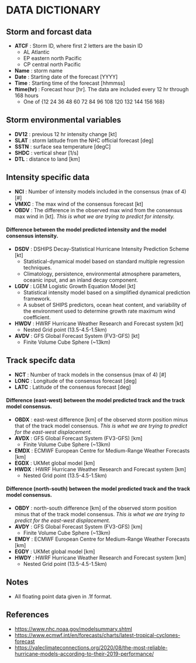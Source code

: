 # DATA DICTIONARY

## Storm and forcast data
* __ATCF__ : Storm ID, where first 2 letters are the basin ID 
    * AL Atlantic 
    * EP eastern north Pacific
    * CP central north Pacific
* __Name__ : storm name
* __Date__ : Starting date of the forecast [YYYY]
* __Time__ : Starting time of the forecast [hhmmss]
* __ftime(hr)__ : Forecast hour [hr]. The data are included every 12 hr through 168 hours
    * One of {12  24  36  48  60  72  84  96 108 120 132 144 156 168}

## Storm environmental variables
* __DV12__ : previous 12 hr intensity change [kt]
* __SLAT__ : storm latitude from the NHC official forecast [deg]
* __SSTN__ : surface sea temperature [degC]
* __SHDC__ : vertical shear [1/s]
* __DTL__ :  distance to land [km]

## Intensity specific data
* __NCI__ : Number of intensity models included in the consensus (max of 4) [\#]
* __VMXC__ : The max wind of the consensus forecast [kt]
* __OBDV__ : The difference in the observed max wind from the consensus max wind in [kt]. _This is what we are trying to predict for intensity._

#### Difference between the model predicted intensity and the model consensus intensity.
* __DSDV__ : DSHIPS Decay-Statistical Hurricane Intensity Prediction Scheme [kt]
    * Statistical-dynamical model based on standard multiple regression techniques.
    * Climatology, persistence, environmental atmosphere parameters, oceanic input, and an inland decay component.
* __LGDV__ : LGEM Logistic Growth Equation Model [kt]
    * Statistical intensity model based on a simplified dynamical prediction framework.
    * A subset of SHIPS predictors, ocean heat content, and variability of the environment used to determine growth rate maximum wind coefficient.
* __HWDV__ : HWRF Hurricane Weather Research and Forecast system [kt]
    * Nested Grid point (13.5-4.5-1.5km)
* __AVDV__ : GFS Global Forecast System (FV3-GFS) [kt]
    * Finite Volume Cube Sphere (~13km)

## Track specifc data
* __NCT__ : Number of track models in the consensus (max of 4) [\#]
* __LONC__ : Longitude of the consensus forecast [deg]
* __LATC__ : Latitude of the consensus forecast [deg]

#### Difference (east-west) between the model predicted track and the track model consensus.
* __OBDX__ : east-west difference [km] of the observed storm position minus that of the track model consensus. _This is what we are trying to predict for the east-west displacement._
* __AVDX__ : GFS Global Forecast System (FV3-GFS) [km]
    * Finite Volume Cube Sphere (~13km)
* __EMDX__ : ECMWF European Centre for Medium-Range Weather Forecasts [km]
* __EGDX__ : UKMet global model [km]
* __HWDX__ : HWRF Hurricane Weather Research and Forecast system [km]
    * Nested Grid point (13.5-4.5-1.5km)

#### Difference (north-south) between the model predicted track and the track model consensus.
* __OBDY__ : north-south difference [km] of the observed storm position minus that of the track model consensus. _This is what we are trying to predict for the east-west displacement._
* __AVDY__ : GFS Global Forecast System (FV3-GFS) [km]
    * Finite Volume Cube Sphere (~13km)
* __EMDY__ : ECMWF European Centre for Medium-Range Weather Forecasts [km]
* __EGDY__ : UKMet global model [km]
* __HWDY__ : HWRF Hurricane Weather Research and Forecast system [km]
    * Nested Grid point (13.5-4.5-1.5km)

## Notes
* All floating point data given in .1f format.

## References
* https://www.nhc.noaa.gov/modelsummary.shtml
* https://www.ecmwf.int/en/forecasts/charts/latest-tropical-cyclones-forecast
* https://yaleclimateconnections.org/2020/08/the-most-reliable-hurricane-models-according-to-their-2019-performance/